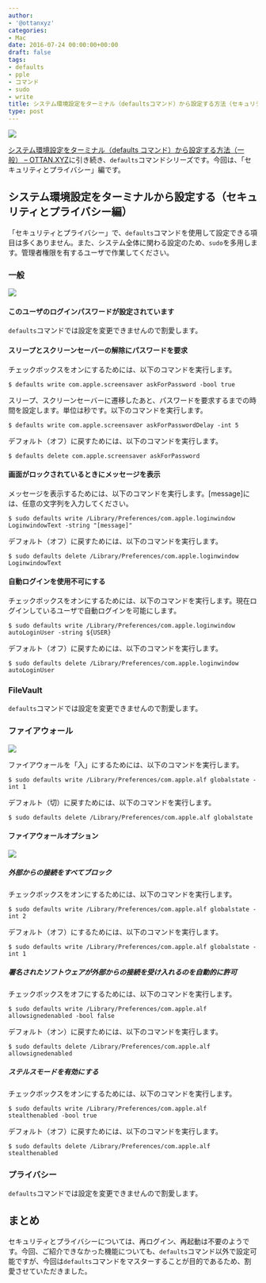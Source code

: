 ```yaml
---
author:
- '@ottanxyz'
categories:
- Mac
date: 2016-07-24 00:00:00+00:00
draft: false
tags:
- defaults
- pple
- コマンド
- sudo
- write
title: システム環境設定をターミナル（defaultsコマンド）から設定する方法（セキュリティとプライバシー）
type: post
---
```


![](160723-5793034aea10a.jpg)

[システム環境設定をターミナル（defaults コマンド）から設定する方法（一般） – OTTAN.XYZ](/posts/2016/07/system-preferences-terminal-defaults-2-4643/)に引き続き、`defaults`コマンドシリーズです。今回は、「セキュリティとプライバシー」編です。

## システム環境設定をターミナルから設定する（セキュリティとプライバシー編）

「セキュリティとプライバシー」で、`defaults`コマンドを使用して設定できる項目は多くありません。また、システム全体に関わる設定のため、`sudo`を多用します。管理者権限を有するユーザで作業してください。

### 一般

![](160724-57946be7d8b72.png)

#### このユーザのログインパスワードが設定されています

`defaults`コマンドでは設定を変更できませんので割愛します。

#### スリープとスクリーンセーバーの解除にパスワードを要求

チェックボックスをオンにするためには、以下のコマンドを実行します。

    $ defaults write com.apple.screensaver askForPassword -bool true

スリープ、スクリーンセーバーに遷移したあと、パスワードを要求するまでの時間を設定します。単位は秒です。以下のコマンドを実行します。

    $ defaults write com.apple.screensaver askForPasswordDelay -int 5

デフォルト（オフ）に戻すためには、以下のコマンドを実行します。

    $ defaults delete com.apple.screensaver askForPassword

#### 画面がロックされているときにメッセージを表示

メッセージを表示するためには、以下のコマンドを実行します。[message]には、任意の文字列を入力してください。

    $ sudo defaults write /Library/Preferences/com.apple.loginwindow LoginwindowText -string "[message]"

デフォルト（オフ）に戻すためには、以下のコマンドを実行します。

    $ sudo defaults delete /Library/Preferences/com.apple.loginwindow LoginwindowText

#### 自動ログインを使用不可にする

チェックボックスをオンにするためには、以下のコマンドを実行します。現在ログインしているユーザで自動ログインを可能にします。

    $ sudo defaults write /Library/Preferences/com.apple.loginwindow autoLoginUser -string ${USER}

デフォルト（オフ）に戻すためには、以下のコマンドを実行します。

    $ sudo defaults delete /Library/Preferences/com.apple.loginwindow autoLoginUser

### FileVault

`defaults`コマンドでは設定を変更できませんので割愛します。

### ファイアウォール

![](160724-57946dc61cbe7.png)

ファイアウォールを「入」にするためには、以下のコマンドを実行します。

    $ sudo defaults write /Library/Preferences/com.apple.alf globalstate -int 1

デフォルト（切）に戻すためには、以下のコマンドを実行します。

    $ sudo defaults delete /Library/Preferences/com.apple.alf globalstate

#### ファイアウォールオプション

![](160724-57946e009681d.png)

##### 外部からの接続をすべてブロック

チェックボックスをオンにするためには、以下のコマンドを実行します。

    $ sudo defaults write /Library/Preferences/com.apple.alf globalstate -int 2

デフォルト（オフ）にするためには、以下のコマンドを実行します。

    $ sudo defaults write /Library/Preferences/com.apple.alf globalstate -int 1

##### 署名されたソフトウェアが外部からの接続を受け入れるのを自動的に許可

チェックボックスをオフにするためには、以下のコマンドを実行します。

    $ sudo defaults write /Library/Preferences/com.apple.alf allowsignedenabled -bool false

デフォルト（オン）に戻すためには、以下のコマンドを実行します。

    $ sudo defaults delete /Library/Preferences/com.apple.alf allowsignedenabled

##### ステルスモードを有効にする

チェックボックスをオンにするためには、以下のコマンドを実行します。

    $ sudo defaults write /Library/Preferences/com.apple.alf stealthenabled -bool true

デフォルト（オフ）に戻すためには、以下のコマンドを実行します。

    $ sudo defaults delete /Library/Preferences/com.apple.alf stealthenabled

### プライバシー

`defaults`コマンドでは設定を変更できませんので割愛します。

## まとめ

セキュリティとプライバシーについては、再ログイン、再起動は不要のようです。今回、ご紹介できなかった機能についても、`defaults`コマンド以外で設定可能ですが、今回は`defaults`コマンドをマスターすることが目的であるため、割愛させていただきました。